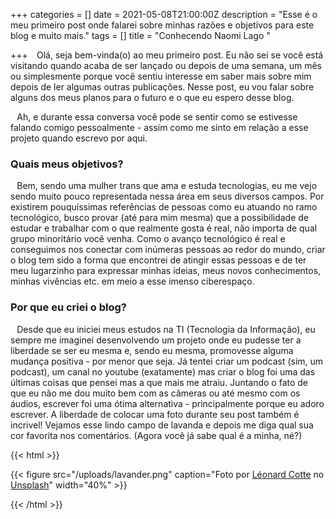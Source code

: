 +++
categories = []
date = 2021-05-08T21:00:00Z
description = "Esse é o meu primeiro post onde falarei sobre minhas razões e objetivos para este blog e muito mais."
tags = []
title = "Conhecendo Naomi Lago "

+++
⠀Olá, seja bem-vinda(o) ao meu primeiro post. Eu não sei se você está visitando quando acaba de ser lançado ou depois de uma semana, um mês ou simplesmente porque você sentiu interesse em saber mais sobre mim depois de ler algumas outras publicações. Nesse post, eu vou falar sobre alguns dos meus planos para o futuro e o que eu espero desse blog.

⠀Ah, e durante essa conversa você pode se sentir como se estivesse falando comigo pessoalmente - assim como me sinto em relação a esse projeto quando escrevo por aqui.

### Quais meus objetivos?

⠀Bem, sendo uma mulher trans que ama e estuda tecnologias, eu me vejo sendo muito pouco representada nessa área em seus diversos campos. Por existirem pouquíssimas referências de pessoas como eu atuando no ramo tecnológico, busco provar (até para mim mesma) que a possibilidade de estudar e trabalhar com o que realmente gosta é real, não importa de qual grupo minoritário você venha. Como o avanço tecnológico é real e conseguimos nos conectar com inúmeras pessoas ao redor do mundo, criar o blog tem sido a forma que encontrei de atingir essas pessoas e de ter meu lugarzinho para expressar minhas ideias, meus novos conhecimentos, minhas vivências etc. em meio a esse imenso ciberespaço.

### Por que eu criei o blog?

⠀Desde que eu iniciei meus estudos na TI (Tecnologia da Informação), eu sempre me imaginei desenvolvendo um projeto onde eu pudesse ter a liberdade se ser eu mesma e, sendo eu mesma, promovesse alguma mudança positiva - por menor que seja. Já tentei criar um podcast (sim, um podcast), um canal no youtube (exatamente) mas criar o blog foi uma das últimas coisas que pensei mas a que mais me atraiu. Juntando o fato de que eu não me dou muito bem com as câmeras ou até mesmo com os áudios, escrever foi uma ótima alternativa - principalmente porque eu adoro escrever. A liberdade de colocar uma foto durante seu post também é incrivel! Vejamos esse lindo campo de lavanda e depois me diga qual sua cor favorita nos comentários. (Agora você já sabe qual é a minha, né?)

{{< html >}}

<div style="align: center">

{{< figure src="/uploads/lavander.png" caption="Foto por [Léonard Cotte](https://unsplash.com/@ettocl?utm_source=unsplash&utm_medium=referral&utm_content=creditCopyText) no [Unsplash](https://unsplash.com/s/photos/purple-flower?utm_source=unsplash&utm_medium=referral&utm_content=creditCopyText)" width="40%" >}}

</div>

{{< /html >}}
